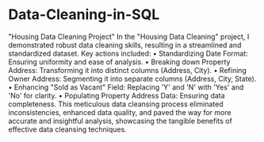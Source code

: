 # Data-Cleaning-in-SQL
"Housing Data Cleaning Project"
In the "Housing Data Cleaning" project, I demonstrated robust data cleaning skills, resulting in a streamlined and standardized dataset.
 Key actions included:
•	Standardizing Date Format: Ensuring uniformity and ease of analysis.
•	Breaking down Property Address: Transforming it into distinct columns (Address, City).
•	Refining Owner Address: Segmenting it into separate columns (Address, City, State).
•	Enhancing "Sold as Vacant" Field: Replacing 'Y' and 'N' with 'Yes' and 'No' for clarity.
•	Populating Property Address Data: Ensuring data completeness.
This meticulous data cleansing process eliminated inconsistencies, enhanced data quality, and paved the way for more accurate and insightful analysis, showcasing the tangible benefits of effective data cleansing techniques.
